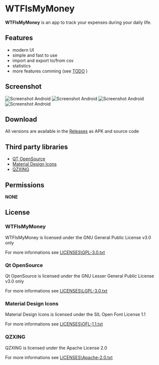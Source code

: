 WTFIsMyMoney
============
**WTFIsMyMoney** is an app to track your expenses during your daily life.

## Features
 
+ modern UI
+ simple and fast to use
+ import and export to/from csv
+ statistics
+ more features comming (see [TODO](https://github.com/paul70078/WTFIsMyMoney/blob/master/TODO.md) )

## Screenshot
![Screenshot Android](https://github.com/paul70078/WTFIsMyMoney/blob/master/screenshots/main.png "main window")
![Screenshot Android](https://github.com/paul70078/WTFIsMyMoney/blob/master/screenshots/new.png "new-entry window")
![Screenshot Android](https://github.com/paul70078/WTFIsMyMoney/blob/master/screenshots/stats-1.png "statistic window")
![Screenshot Android](https://github.com/paul70078/WTFIsMyMoney/blob/master/screenshots/stats-2.png "statistic window")

## Download
All versions are available in the [Releases](https://github.com/paul70078/WTFIsMyMoney/releases) as APK and source code

## Third party libraries
* [QT OpenSource](https://www.qt.io/)
* [Material Design Icons](https://materialdesignicons.com/)
* [QZXING](https://github.com/ftylitak/qzxing)

## Permissions
**NONE**

## License

### WTFIsMyMoney
WTFIsMyMoney is licensed under the GNU General Public License v3.0 only

For more informations see [LICENSES\GPL-3.0.txt](https://github.com/paul70078/WTFIsMyMoney/blob/master/LICENSES/GPL-3.0.txt)

### Qt OpenSource
Qt OpenSource is licensed under the GNU Lesser General Public License v3.0 only

For more informations see [LICENSES\LGPL-3.0.txt](https://github.com/paul70078/WTFIsMyMoney/blob/master/LICENSES/LGPL-3.0.txt)

### Material Design Icons
Material Design Icons is licensed under the SIL Open Font License 1.1

For more informations see [LICENSES\OFL-1.1.txt](https://github.com/paul70078/WTFIsMyMoney/blob/master/LICENSES/OFL-1.1.txt)

### QZXING
QZXING is licensed under the Apache License 2.0

For more informations see [LICENSES\Apache-2.0.txt](https://github.com/paul70078/WTFIsMyMoney/blob/master/LICENSES/Apache-2.0.txt)